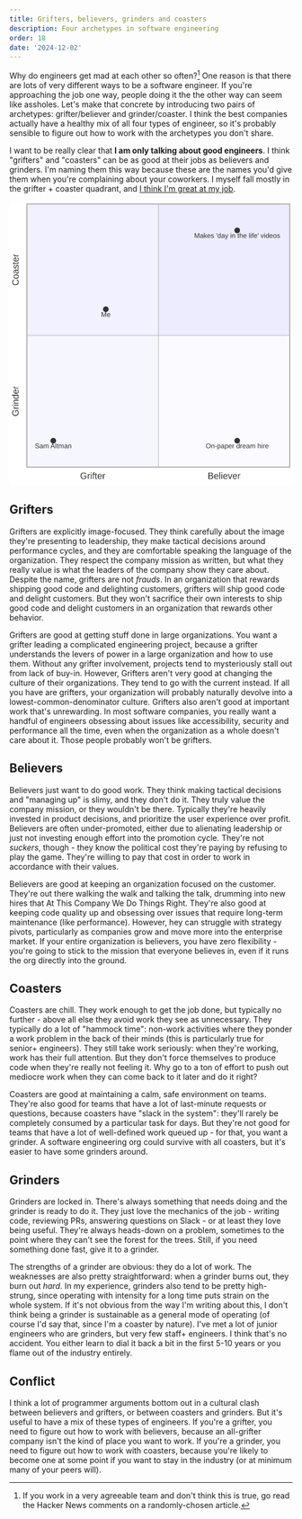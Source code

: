 ```yaml
---
title: Grifters, believers, grinders and coasters
description: Four archetypes in software engineering
order: 18
date: '2024-12-02'
---
```


Why do engineers get mad at each other so often?[^1] One reason is that there are lots of very different ways to be a software engineer. If you're approaching the job one way, people doing it the the other way can seem like assholes. Let's make that concrete by introducing two pairs of archetypes: grifter/believer and grinder/coaster. I think the best companies actually have a healthy mix of all four types of engineer, so it's probably sensible to figure out how to work with the archetypes you don't share.

I want to be really clear that **I am only talking about good engineers**. I think "grifters" and "coasters" can be as good at their jobs as believers and grinders. I'm naming them this way because these are the names you'd give them when you're complaining about your coworkers. I myself fall mostly in the grifter + coaster quadrant, and [I think I'm great at my job](/how-to-ship). 

![quadrants](quadrants.svg)

## Grifters

Grifters are explicitly image-focused. They think carefully about the image they're presenting to leadership, they make tactical decisions around performance cycles, and they are comfortable speaking the language of the organization. They respect the company mission as written, but what they really value is what the leaders of the company show they care about. Despite the name, grifters are not _frauds_. In an organization that rewards shipping good code and delighting customers, grifters will ship good code and delight customers. But they won't sacrifice their own interests to ship good code and delight customers in an organization that rewards other behavior.

Grifters are good at getting stuff done in large organizations. You want a grifter leading a complicated engineering project, because a grifter understands the levers of power in a large organization and how to use them. Without any grifter involvement, projects tend to mysteriously stall out from lack of buy-in. However, Grifters aren't very good at changing the culture of their organizations. They tend to go with the current instead. If all you have are grifters, your organization will probably naturally devolve into a lowest-common-denominator culture. Grifters also aren't good at important work that's unrewarding. In most software companies, you really want a handful of engineers obsessing about issues like accessibility, security and performance all the time, even when the organization as a whole doesn't care about it. Those people probably won't be grifters. 

## Believers

Believers just want to do good work. They think making tactical decisions and "managing up" is slimy, and they don't do it. They truly value the company mission, or they wouldn't be there. Typically they're heavily invested in product decisions, and prioritize the user experience over profit. Believers are often under-promoted, either due to alienating leadership or just not investing enough effort into the promotion cycle. They're not _suckers_, though - they know the political cost they're paying by refusing to play the game. They're willing to pay that cost in order to work in accordance with their values.

Believers are good at keeping an organization focused on the customer. They're out there walking the walk and talking the talk, drumming into new hires that At This Company We Do Things Right. They're also good at keeping code quality up and obsessing over issues that require long-term maintenance (like performance). However, hey can struggle with strategy pivots, particularly as companies grow and move more into the enterprise market. If your entire organization is believers, you have zero flexibility - you're going to stick to the mission that everyone believes in, even if it runs the org directly into the ground.

## Coasters

Coasters are chill. They work enough to get the job done, but typically no further - above all else they avoid work they see as unnecessary. They typically do a lot of "hammock time": non-work activities where they ponder a work problem in the back of their minds (this is particularly true for senior+ engineers). They still take work seriously: when they're working, work has their full attention. But they don't force themselves to produce code when they're really not feeling it. Why go to a ton of effort to push out mediocre work when they can come back to it later and do it right?

Coasters are good at maintaining a calm, safe environment on teams. They're also good for teams that have a lot of last-minute requests or questions, because coasters have "slack in the system": they'll rarely be completely consumed by a particular task for days. But they're not good for teams that have a lot of well-defined work queued up - for that, you want a grinder. A software engineering org could survive with all coasters, but it's easier to have some grinders around.

## Grinders

Grinders are locked in. There's always something that needs doing and the grinder is ready to do it. They just love the mechanics of the job - writing code, reviewing PRs, answering questions on Slack - or at least they love being useful. They're always heads-down on a problem, sometimes to the point where they can't see the forest for the trees. Still, if you need something done fast, give it to a grinder.

The strengths of a grinder are obvious: they do a lot of work. The weaknesses are also pretty straightforward: when a grinder burns out, they burn out _hard_. In my experience, grinders also tend to be pretty high-strung, since operating with intensity for a long time puts strain on the whole system. If it's not obvious from the way I'm writing about this, I don't think being a grinder is sustainable as a general mode of operating (of course I'd say that, since I'm a coaster by nature). I've met a lot of junior engineers who are grinders, but very few staff+ engineers. I think that's no accident. You either learn to dial it back a bit in the first 5-10 years or you flame out of the industry entirely.

## Conflict

I think a lot of programmer arguments bottom out in a cultural clash between believers and grifters, or between coasters and grinders. But it's useful to have a mix of these types of engineers. If you're a grifter, you need to figure out how to work with believers, because an all-grifter company isn't the kind of place you want to work. If you're a grinder, you need to figure out how to work with coasters, because you're likely to become one at some point if you want to stay in the industry (or at minimum many of your peers will).


[^1]: If you work in a very agreeable team and don't think this is true, go read the Hacker News comments on a randomly-chosen article.